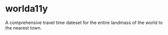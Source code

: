 # worlda11y
A comprehensive travel time dateset for the entire landmass of the world to the nearest town.
